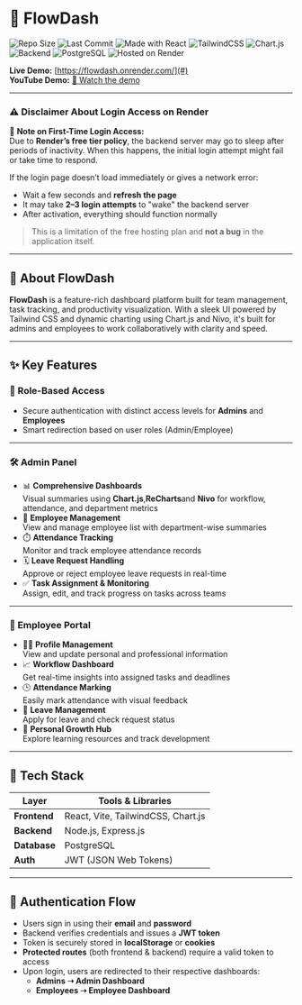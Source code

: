 # 🚀 FlowDash

![Repo Size](https://img.shields.io/github/repo-size/aditya-singh2005/FlowDash)
![Last Commit](https://img.shields.io/github/last-commit/aditya-singh2005/FlowDash)
![Made with React](https://img.shields.io/badge/frontend-React-blue)
![TailwindCSS](https://img.shields.io/badge/styled%20with-Tailwind%20CSS-38B2AC.svg)
![Chart.js](https://img.shields.io/badge/visualized%20with-Chart.js-orange.svg)
![Backend](https://img.shields.io/badge/backend-Node.js-green)
![PostgreSQL](https://img.shields.io/badge/db-PostgreSQL-blue.svg)
![Hosted on Render](https://img.shields.io/badge/Hosted%20on-Render-6c47ff)

**Live Demo:** [https://flowdash.onrender.com/](#)  
**YouTube Demo:** [🎥 Watch the demo](#)

---

### ⚠️ Disclaimer About Login Access on Render

🚨 **Note on First-Time Login Access:**  
Due to **Render’s free tier policy**, the backend server may go to sleep after periods of inactivity. When this happens, the initial login attempt might fail or take time to respond.

If the login page doesn’t load immediately or gives a network error:

- Wait a few seconds and **refresh the page**
- It may take **2–3 login attempts** to "wake" the backend server
- After activation, everything should function normally

> This is a limitation of the free hosting plan and **not a bug** in the application itself.

---

## 🌟 About FlowDash

**FlowDash** is a feature-rich dashboard platform built for team management, task tracking, and productivity visualization. With a sleek UI powered by Tailwind CSS and dynamic charting using Chart.js and Nivo, it's built for admins and employees to work collaboratively with clarity and speed.

---

## ✨ Key Features

### 🔐 Role-Based Access
- Secure authentication with distinct access levels for **Admins** and **Employees**
- Smart redirection based on user roles (Admin/Employee)

---

### 🛠️ Admin Panel

- 📊 **Comprehensive Dashboards**  
  Visual summaries using **Chart.js**,**ReCharts**and **Nivo** for workflow, attendance, and department metrics
- 👥 **Employee Management**  
  View and manage employee list with department-wise summaries
- ⏱️ **Attendance Tracking**  
  Monitor and track employee attendance records
- 🗓️ **Leave Request Handling**  
  Approve or reject employee leave requests in real-time
- ✅ **Task Assignment & Monitoring**  
  Assign, edit, and track progress on tasks across teams

---

### 👤 Employee Portal

- 🧑‍💼 **Profile Management**  
  View and update personal and professional information
- 📈 **Workflow Dashboard**  
  Get real-time insights into assigned tasks and deadlines
- 🕒 **Attendance Marking**  
  Easily mark attendance with visual feedback
- 📅 **Leave Management**  
  Apply for leave and check request status
- 🚀 **Personal Growth Hub**  
  Explore learning resources and track development

---

## 🧰 Tech Stack

| Layer       | Tools & Libraries                       |
|-------------|-----------------------------------------|
| **Frontend** | React, Vite, TailwindCSS, Chart.js |
| **Backend**  | Node.js, Express.js                    |
| **Database** | PostgreSQL                             |
| **Auth**     | JWT (JSON Web Tokens)                  |

---

## 🔑 Authentication Flow

- Users sign in using their **email** and **password**
- Backend verifies credentials and issues a **JWT token**
- Token is securely stored in **localStorage** or **cookies**
- **Protected routes** (both frontend & backend) require a valid token to access
- Upon login, users are redirected to their respective dashboards:
  - **Admins ➝ Admin Dashboard**
  - **Employees ➝ Employee Dashboard**



